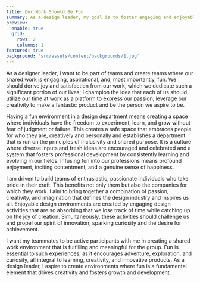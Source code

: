 ```yaml
---
title: Our Work Should Be Fun
summary: As a design leader, my goal is to foster engaging and enjoyable work environments. I advocate for the freedom to experiment, learn, and evolve without fear, boosting expression of creativity and personal authenticity. I strive to nurture diverse ideas, promote continuous professional development, and craft fulfilling experiences. I fundamentally believe in the power of combining passion, creativity, and enjoyment to create absorbing and challenging activities. My aim is to integrate fun as a key element to spark innovation, kindle curiosity, encourage adventure, and drive growth within the design industry.
preview:
  enable: true
  grid:
    rows: 2
    columns: 1
featured: true
background: 'src/assets/content/backgrounds/1.jpg'
---
```


As a designer leader, I want to be part of teams and create teams where our shared work is engaging, aspirational, and, most importantly, fun. We should derive joy and satisfaction from our work, which we dedicate such a significant portion of our lives; I champion the idea that each of us should utilize our time at work as a platform to express our passion, leverage our creativity to make a fantastic product and be the person we aspire to be.

Having a fun environment in a design department means creating a space where individuals have the freedom to experiment, learn, and grow without fear of judgment or failure. This creates a safe space that embraces people for who they are, creatively and personally and establishes a department that is run on the principles of inclusivity and shared purpose. It is a culture where diverse inputs and fresh ideas are encouraged and celebrated and a system that fosters professional development by consistently learning and evolving in our fields. Infusing fun into our professions means profound enjoyment, inciting contentment, and a genuine sense of happiness.

I am driven to build teams of enthusiastic, passionate individuals who take pride in their craft. This benefits not only them but also the companies for which they work. I aim to bring together a combination of passion, creativity, and imagination that defines the design industry and inspires us all. Enjoyable design environments are created by engaging design activities that are so absorbing that we lose track of time while catching up on the joy of creation. Simultaneously, these activities should challenge us and propel our spirit of innovation, sparking curiosity and the desire for achievement.

I want my teammates to be active participants with me in creating a shared work environment that is fulfilling and meaningful for the group. Fun is essential to such experiences, as it encourages adventure, exploration, and curiosity, all integral to learning, creativity, and innovative products. As a design leader, I aspire to create environments where fun is a fundamental element that drives creativity and fosters growth and development.
